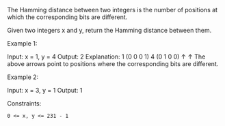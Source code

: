 The Hamming distance between two integers is the number of positions at which the corresponding bits are different.

Given two integers x and y, return the Hamming distance between them.

 

Example 1:

Input: x = 1, y = 4
Output: 2
Explanation:
1   (0 0 0 1)
4   (0 1 0 0)
       ↑   ↑
The above arrows point to positions where the corresponding bits are different.

Example 2:

Input: x = 3, y = 1
Output: 1

 

Constraints:

    0 <= x, y <= 231 - 1
